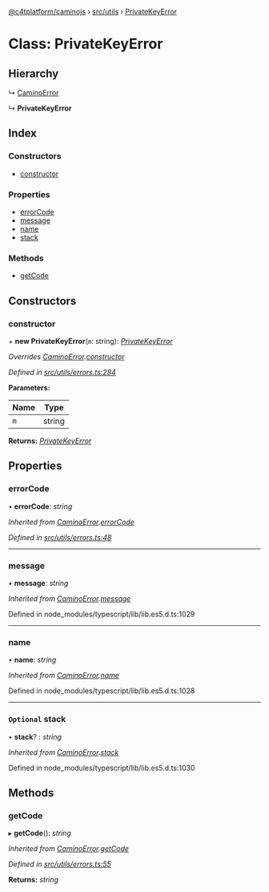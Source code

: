 [@c4tplatform/caminojs](../api.md) › [src/utils](../modules/src_utils.md) › [PrivateKeyError](src_utils.privatekeyerror.md)

# Class: PrivateKeyError

## Hierarchy

  ↳ [CaminoError](src_utils.caminoerror.md)

  ↳ **PrivateKeyError**

## Index

### Constructors

* [constructor](src_utils.privatekeyerror.md#constructor)

### Properties

* [errorCode](src_utils.privatekeyerror.md#errorcode)
* [message](src_utils.privatekeyerror.md#message)
* [name](src_utils.privatekeyerror.md#name)
* [stack](src_utils.privatekeyerror.md#optional-stack)

### Methods

* [getCode](src_utils.privatekeyerror.md#getcode)

## Constructors

###  constructor

\+ **new PrivateKeyError**(`m`: string): *[PrivateKeyError](src_utils.privatekeyerror.md)*

*Overrides [CaminoError](src_utils.caminoerror.md).[constructor](src_utils.caminoerror.md#constructor)*

*Defined in [src/utils/errors.ts:284](https://github.com/chain4travel/caminojs/blob/ac57b5af/src/utils/errors.ts#L284)*

**Parameters:**

Name | Type |
------ | ------ |
`m` | string |

**Returns:** *[PrivateKeyError](src_utils.privatekeyerror.md)*

## Properties

###  errorCode

• **errorCode**: *string*

*Inherited from [CaminoError](src_utils.caminoerror.md).[errorCode](src_utils.caminoerror.md#errorcode)*

*Defined in [src/utils/errors.ts:48](https://github.com/chain4travel/caminojs/blob/ac57b5af/src/utils/errors.ts#L48)*

___

###  message

• **message**: *string*

*Inherited from [CaminoError](src_utils.caminoerror.md).[message](src_utils.caminoerror.md#message)*

Defined in node_modules/typescript/lib/lib.es5.d.ts:1029

___

###  name

• **name**: *string*

*Inherited from [CaminoError](src_utils.caminoerror.md).[name](src_utils.caminoerror.md#name)*

Defined in node_modules/typescript/lib/lib.es5.d.ts:1028

___

### `Optional` stack

• **stack**? : *string*

*Inherited from [CaminoError](src_utils.caminoerror.md).[stack](src_utils.caminoerror.md#optional-stack)*

Defined in node_modules/typescript/lib/lib.es5.d.ts:1030

## Methods

###  getCode

▸ **getCode**(): *string*

*Inherited from [CaminoError](src_utils.caminoerror.md).[getCode](src_utils.caminoerror.md#getcode)*

*Defined in [src/utils/errors.ts:55](https://github.com/chain4travel/caminojs/blob/ac57b5af/src/utils/errors.ts#L55)*

**Returns:** *string*
